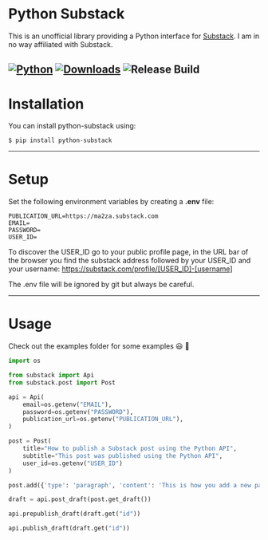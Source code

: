# Python Substack

This is an unofficial library providing a Python interface for [Substack](https://substack.com/).
I am in no way affiliated with Substack.

[![Python](https://img.shields.io/pypi/pyversions/fastapi.svg?color=%2334D058)](https://www.python.org/downloads/)
[![Downloads](https://static.pepy.tech/badge/python-substack/month)](https://pepy.tech/project/python-substack)
![Release Build](https://github.com/ma2za/python-substack/actions/workflows/ci_publish.yml/badge.svg)
---

# Installation

You can install python-substack using:

    $ pip install python-substack

---

# Setup

Set the following environment variables by creating a **.env** file:

    PUBLICATION_URL=https://ma2za.substack.com
    EMAIL=
    PASSWORD=
    USER_ID=

To discover the USER_ID go to your public profile page,
in the URL bar of the browser you find the substack address
followed by your USER_ID and your username:
https://substack.com/profile/[USER_ID]-[username]

The .env file will be ignored by git but always be careful.

---

# Usage

Check out the examples folder for some examples 😃 🚀

```python
import os

from substack import Api
from substack.post import Post

api = Api(
    email=os.getenv("EMAIL"),
    password=os.getenv("PASSWORD"),
    publication_url=os.getenv("PUBLICATION_URL"),
)

post = Post(
    title="How to publish a Substack post using the Python API",
    subtitle="This post was published using the Python API",
    user_id=os.getenv("USER_ID")
)

post.add({'type': 'paragraph', 'content': 'This is how you add a new paragraph to your post!'})

draft = api.post_draft(post.get_draft())

api.prepublish_draft(draft.get("id"))

api.publish_draft(draft.get("id"))
```

